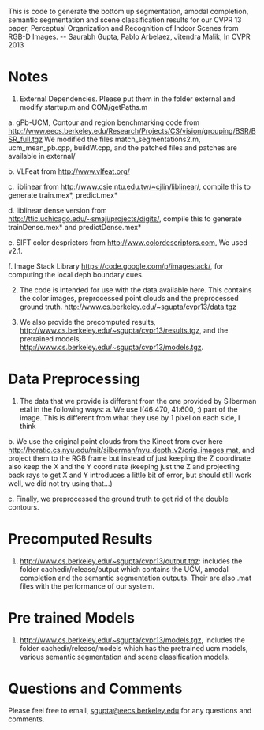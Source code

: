 This is code to generate the bottom up segmentation, amodal completion,
semantic segmentation and scene classification results for our CVPR 13 paper,
	Perceptual Organization and Recognition of Indoor Scenes from RGB-D Images.
	-- Saurabh Gupta, Pablo Arbelaez, Jitendra Malik, In CVPR 2013

Notes
=====

1. External Dependencies. Please put them in the folder external and modify
startup.m and COM/getPaths.m

  a. gPb-UCM, Contour and region benchmarking code from 
  http://www.eecs.berkeley.edu/Research/Projects/CS/vision/grouping/BSR/BSR_full.tgz 
  We modified the files match_segmentations2.m, ucm_mean_pb.cpp, buildW.cpp,
  and the patched files and patches are available in external/ 
  
  b. VLFeat from http://www.vlfeat.org/

  c. liblinear from http://www.csie.ntu.edu.tw/~cjlin/liblinear/, compile this
  to generate train.mex*, predict.mex*

  d. liblinear dense version from
  http://ttic.uchicago.edu/~smaji/projects/digits/, compile this to generate
  trainDense.mex* and predictDense.mex*

  e. SIFT color desprictors from http://www.colordescriptors.com, We used v2.1.

  f. Image Stack Library https://code.google.com/p/imagestack/, for computing
  the local deph boundary cues.

2. The code is intended for use with the data available here. This contains the
color images, preprocessed point clouds and the preprocessed ground truth. 
http://www.cs.berkeley.edu/~sgupta/cvpr13/data.tgz   

3. We also provide the 
precomputed results, http://www.cs.berkeley.edu/~sgupta/cvpr13/results.tgz, 
and the pretrained models, http://www.cs.berkeley.edu/~sgupta/cvpr13/models.tgz.

Data Preprocessing
==================
1. The data that we provide is different from the one provided by Silberman
etal in the following ways:
  a. We use I(46:470, 41:600, :) part of the image. This is different from what
  they use by 1 pixel on each side, I think
  
  b. We use the original point clouds from the Kinect from over here
  http://horatio.cs.nyu.edu/mit/silberman/nyu_depth_v2/orig_images.mat, and
  project them to the RGB frame but instead of just keeping the Z coordinate
  also keep the X and the Y coordinate (keeping just the Z and projecting back
  rays to get X and Y introduces a little bit of error, but should still work
  well, we did not try using that...)

  c. Finally, we preprocessed the ground truth to get rid of the double
  contours.

Precomputed Results
===================
1. http://www.cs.berkeley.edu/~sgupta/cvpr13/output.tgz:
includes the folder cachedir/release/output which contains the UCM, amodal
completion and the semantic segmentation outputs. Their are also .mat files
with the performance of our system.

Pre trained Models
==================
1. http://www.cs.berkeley.edu/~sgupta/cvpr13/models.tgz, includes the folder
cachedir/release/models which has the pretrained ucm models, various semantic
segmentation and scene classification models.


Questions and Comments
======================
Please feel free to email, sgupta@eecs.berkeley.edu for any questions and
comments.
